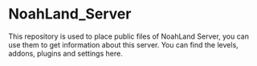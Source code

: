 # NoahLand_Server
This repository is used to place public files of NoahLand Server, you can use them to get information about this server. You can find the levels, addons, plugins and settings here.
